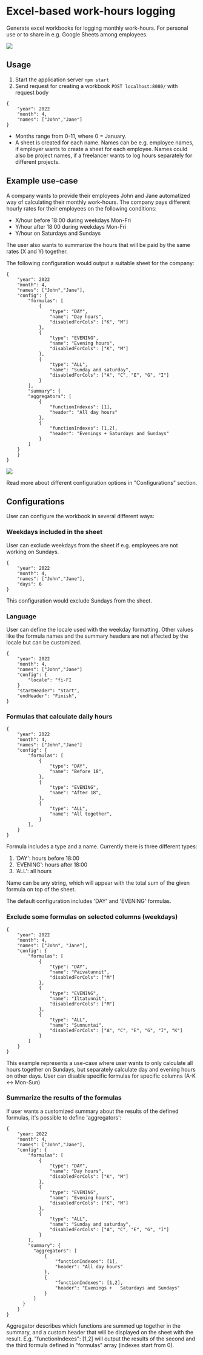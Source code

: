 # Excel-based work-hours logging
Generate excel workbooks for logging monthly work-hours. For personal use or to share in e.g. Google Sheets among employees.

<img src="./example1.png"></img>

## Usage
1. Start the application server `npm start`
2. Send request for creating a workbook
`POST localhost:8080/` with request body
```
{
    "year": 2022
    "month": 4,
    "names": ["John","Jane"]
}
```
- Months range from 0-11, where 0 = January.
- A sheet is created for each name. Names can be e.g. employee names,
if employer wants to create a sheet for each employee. Names could also be project names, if a freelancer wants to log hours separately
for different projects.

## Example use-case
A company wants to provide their employees John and Jane automatized way of calculating their monthly work-hours. The company pays different hourly rates for their employees on the following conditions:
- X/hour before 18:00 during weekdays Mon-Fri
- Y/hour after 18:00 during weekdays Mon-Fri
- Y/hour on Saturdays and Sundays

The user also wants to summarize the hours that will be paid by the same rates (X and Y) together.

The following configuration would output a suitable sheet for the company:
```
{
    "year": 2022
    "month": 4,
    "names": ["John","Jane"],
    "config": {
        "formulas": [
            {
                "type": "DAY",
                "name": "Day hours",
                "disabledForCols": ["K", "M"]
            },
            {
                "type": "EVENING",
                "name": "Evening hours",
                "disabledForCols": ["K", "M"]
            },
            {
                "type": "ALL",
                "name": "Sunday and saturday",
                "disabledForCols": ["A", "C", "E", "G", "I"]
            }
        ],
        "summary": {
        "aggregators": [
            {
                "functionIndexes": [1],
                "header": "All day hours"
            },
            {
                "functionIndexes": [1,2],
                "header": "Evenings + Saturdays and Sundays"
            }
        ]
    }
    }
}
```
<img src="./example2.png" />

Read more about different configuration options in "Configurations" section.

## Configurations
User can configure the workbook in several different ways:

### Weekdays included in the sheet
User can exclude weekdays from the sheet if e.g. employees are not working on Sundays.
```
{
    "year": 2022
    "month": 4,
    "names": ["John","Jane"],
    "days": 6
}
```
This configuration would exclude Sundays from the sheet.

### Language
User can define the locale used with the weekday formatting. Other values like the formula names and the summary headers are not affected by the locale but can be customized.
```
{
    "year": 2022
    "month": 4,
    "names": ["John","Jane"]
    "config": {
        "locale": "fi-FI
    }
    "startHeader": "Start",
    "endHeader": "Finish",
}
```

### Formulas that calculate daily hours
```
{
    "year": 2022
    "month": 4,
    "names": ["John","Jane"]
    "config": {
        "formulas": [
            {
                "type": "DAY",
                "name": "Before 18",
            },
            {
                "type": "EVENING",
                "name": "After 18",
            },
            {
                "type": "ALL",
                "name": "All together",
            }
        ],
    }
}
```

Formula includes a type and a name. Currently there is three different types:
1. 'DAY': hours before 18:00
2. 'EVENING': hours after 18:00
3. 'ALL': all hours

Name can be any string, which will appear with the total sum of the given formula on top of the sheet.

The default configuration includes 'DAY' and 'EVENING' formulas.

### Exclude some formulas on selected columns (weekdays)
```
{
    "year": 2022
    "month": 4,
    "names": ["John", "Jane"],
    "config": {
        "formulas": [
            {
                "type": "DAY",
                "name": "Päivätunnit",
                "disabledForCols": ["M"]
            },
            {
                "type": "EVENING",
                "name": "Iltatunnit",
                "disabledForCols": ["M"]
            },
            {
                "type": "ALL",
                "name": "Sunnuntai",
                "disabledForCols": ["A", "C", "E", "G", "I", "K"]
            }
        ]
    }
}
``` 
This example represents a use-case where user wants to only calculate all hours together on Sundays, but separately calculate day and evening hours on other days. User can disable specific formulas for specific columns (A-K <-> Mon-Sun)

### Summarize the results of the formulas
If user wants a customized summary about the results of the defined formulas, it's possible to define 'aggregators':
```
{
    "year: 2022
    "month": 4,
    "names": ["John","Jane"],
    "config": {
        "formulas": [
            {
                "type": "DAY",
                "name": "Day hours",
                "disabledForCols": ["K", "M"]
            },
            {
                "type": "EVENING",
                "name": "Evening hours",
                "disabledForCols": ["K", "M"]
            },
            {
                "type": "ALL",
                "name": "Sunday and saturday",
                "disabledForCols": ["A", "C", "E", "G", "I"]
            }
        ],
        "summary": {
          "aggregators": [
              {
                  "functionIndexes": [1],
                  "header": "All day hours"
              },
              {
                  "functionIndexes": [1,2],
                  "header": "Evenings +   Saturdays and Sundays"
              }
          ]
      }
    }
}
```
Aggregator describes which functions are summed up together in the summary, and a custom header that will be displayed on the sheet with the result. E.g. "functionIndexes": [1,2] will output the results of the second and the third formula defined in "formulas" array (indexes start from 0).